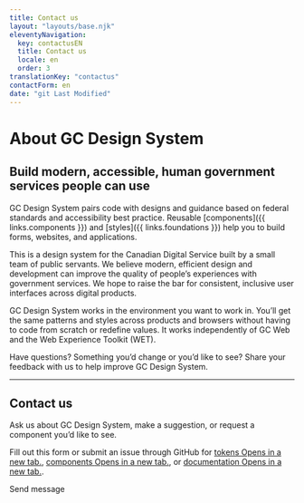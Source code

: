 ```yaml
---
title: Contact us
layout: "layouts/base.njk"
eleventyNavigation:
  key: contactusEN
  title: Contact us
  locale: en
  order: 3
translationKey: "contactus"
contactForm: en
date: "git Last Modified"
---
```


# About GC Design System

<h2 class="container-md mt-500 mb-400">Build modern, accessible, human government services people can use</h2>

GC Design System pairs code with designs and guidance based on federal standards and accessibility best practice. Reusable [components]({{ links.components }}) and [styles]({{ links.foundations }}) help you to build forms, websites, and applications.

This is a design system for the Canadian Digital Service built by a small team of public servants. We believe modern, efficient design and development can improve the quality of people’s experiences with government services. We hope to raise the bar for consistent, inclusive user interfaces across digital products.

GC Design System works in the environment you want to work in. You’ll get the same patterns and styles across products and browsers without having to code from scratch or redefine values. It works independently of GC Web and the Web Experience Toolkit (WET).

Have questions? Something you’d change or you’d like to see? Share your feedback with us to help improve GC Design System.

<hr class="my-500" />

## Contact us

Ask us about GC Design System, make a suggestion, or request a component you’d like to see.

Fill out this form or submit an issue through GitHub for <a href="{{ links.githubTokens }}" target="_blank">tokens <span class="sr-only">Opens in a new tab.</span><span class="fa fa-solid fa-external-link ms-100" role="img"></span></a>, <a href="{{ links.githubIssues }}" target="_blank">components <span class="sr-only">Opens in a new tab.</span><span class="fa fa-solid fa-external-link ms-100" role="img"></span></a>, or <a href="{{ links.githubDocs }}" target="_blank">documentation <span class="sr-only">Opens in a new tab.</span><span class="fa fa-solid fa-external-link ms-100" role="img"></span></a>.

<form class="my-500 contact-us-form" name="contactEN" method="post">
  <input type="hidden" name="form-name" value="contactEN" />
  <gcds-input type="text" input-id="name" label="Full name" size="30" required></gcds-input>
  <gcds-input type="email" input-id="email" label="Email address" size="30" required></gcds-input>
  <gcds-textarea label="Message" textarea-id="message" hint="Write your question or comment." required></gcds-textarea>
  <div hidden>
    <gcds-input type="text" input-id="bot-field" label="bot"></gcds-input>
  </div>
  <gcds-button button-role="primary" button-type="submit">
    Send message
  </gcds-button>
</form>
